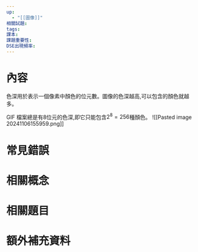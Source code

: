 ```yaml
---
up:
  - "[[圖像]]"
相關試題: 
tags: 
課本: 
課題重要性: 
DSE出現頻率:
---
```

# 內容
色深用於表示一個像素中顏色的位元數。圖像的色深越高,可以包含的顏色就越多。

GIF 檔案總是有8位元的色深,即它只能包含$2^8=256$種顏色。
![[Pasted image 20241106155959.png]]
# 常見錯誤
# 相關概念

# 相關題目
# 額外補充資料